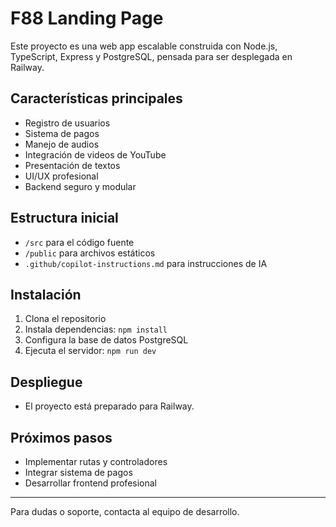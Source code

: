 # F88 Landing Page

Este proyecto es una web app escalable construida con Node.js, TypeScript, Express y PostgreSQL, pensada para ser desplegada en Railway.

## Características principales
- Registro de usuarios
- Sistema de pagos
- Manejo de audios
- Integración de videos de YouTube
- Presentación de textos
- UI/UX profesional
- Backend seguro y modular

## Estructura inicial
- `/src` para el código fuente
- `/public` para archivos estáticos
- `.github/copilot-instructions.md` para instrucciones de IA

## Instalación
1. Clona el repositorio
2. Instala dependencias: `npm install`
3. Configura la base de datos PostgreSQL
4. Ejecuta el servidor: `npm run dev`

## Despliegue
- El proyecto está preparado para Railway.

## Próximos pasos
- Implementar rutas y controladores
- Integrar sistema de pagos
- Desarrollar frontend profesional

---

Para dudas o soporte, contacta al equipo de desarrollo.
